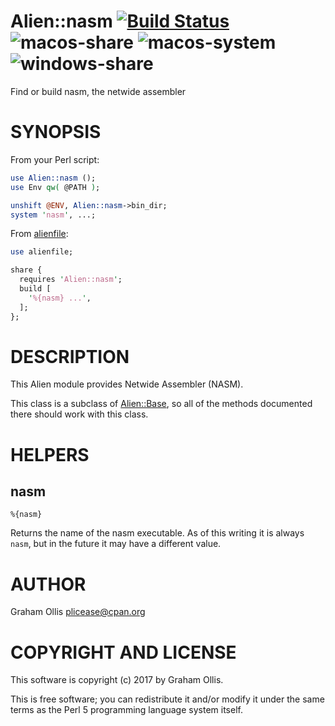 # Alien::nasm [![Build Status](https://secure.travis-ci.org/Perl5-Alien/Alien-nasm.png)](http://travis-ci.org/Perl5-Alien/Alien-nasm) ![macos-share](https://github.com/Perl5-Alien/Alien-nasm/workflows/macos-share/badge.svg) ![macos-system](https://github.com/Perl5-Alien/Alien-nasm/workflows/macos-system/badge.svg) ![windows-share](https://github.com/Perl5-Alien/Alien-nasm/workflows/windows-share/badge.svg)

Find or build nasm, the netwide assembler

# SYNOPSIS

From your Perl script:

```perl
use Alien::nasm ();
use Env qw( @PATH );

unshift @ENV, Alien::nasm->bin_dir;
system 'nasm', ...;
```

From [alienfile](https://metacpan.org/pod/alienfile):

```perl
use alienfile;

share {
  requires 'Alien::nasm';
  build [
    '%{nasm} ...',
  ];
};
```

# DESCRIPTION

This Alien module provides Netwide Assembler (NASM).

This class is a subclass of [Alien::Base](https://metacpan.org/pod/Alien::Base), so all of the methods documented there
should work with this class.

# HELPERS

## nasm

```
%{nasm}
```

Returns the name of the nasm executable.  As of this writing it is always
`nasm`, but in the future it may have a different value.

# AUTHOR

Graham Ollis <plicease@cpan.org>

# COPYRIGHT AND LICENSE

This software is copyright (c) 2017 by Graham Ollis.

This is free software; you can redistribute it and/or modify it under
the same terms as the Perl 5 programming language system itself.
